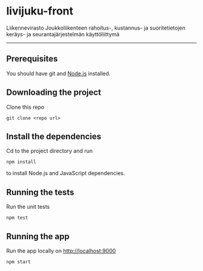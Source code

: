 livijuku-front
==============

Liikennevirasto Joukkoliikenteen rahoitus-, kustannus- ja suoritetietojen keräys- ja seurantajärjestelmän käyttöliittymä

---

Prerequisites
-------------

You should have git and [Node.js](http://nodejs.org/) installed.

Downloading the project
-----------------------

Clone this repo

    git clone <repo url>


Install the dependencies
------------------------

Cd to the project directory and run

    npm install

to install Node.js and JavaScript dependencies.


Running the tests
-------------

Run the unit tests

    npm test

Running the app
---------------

Run the app locally on [http://localhost:9000](http://localhost:9000)

    npm start
